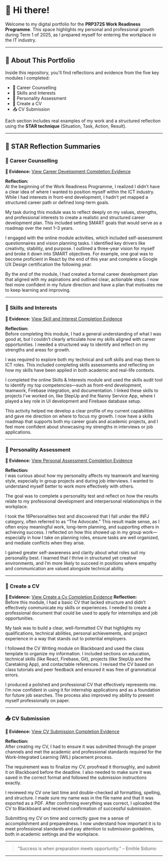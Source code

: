 # 👋 Hi there!

Welcome to my digital portfolio for the **PRP372S Work Readiness Programme**. This space highlights my personal and professional growth during Term 1 of 2025, as I prepared myself for entering the workplace in the IT industry.



---

## 📘 About This Portfolio

Inside this repository, you'll find reflections and evidence from the five key modules I completed:

- 🧭 Career Counselling  
- 🎯 Skills and Interests  
- 👤 Personality Assessment  
- 📄 Create a CV  
- 📤 CV Submission  

Each section includes real examples of my work and a structured reflection using the **STAR technique** (Situation, Task, Action, Result).

---





## 🔄 STAR Reflection Summaries

### 🧭 Career Counselling

**📁 Evidence:** [View Career Development Completion Evidence](./TaskCompleted/CareerDevelopment.png)

**Reflection:**  
At the beginning of the Work Readiness Programme, I realized I didn’t have a clear idea of where I wanted to position myself within the ICT industry. While I had interests in front-end development, I hadn’t yet mapped a structured career path or defined long-term goals.

My task during this module was to reflect deeply on my values, strengths, and professional interests to create a realistic and structured career development plan. This included setting SMART goals that would serve as a roadmap over the next 1–3 years.

I engaged with the online module activities, which included self-assessment questionnaires and vision planning tasks. I identified key drivers like creativity, stability, and purpose. I outlined a three-year vision for myself and broke it down into SMART objectives. For example, one goal was to become proficient in React by the end of this year and complete a Google UX Design certification the following year.

By the end of the module, I had created a formal career development plan that aligned with my aspirations and outlined clear, actionable steps. I now feel more confident in my future direction and have a plan that motivates me to keep learning and improving.

---

### 🎯 Skills and Interests

**📁 Evidence:** [View Skill and Interest Completion Evidence](./TaskCompleted/SkillsandInterest.png)

**Reflection:**  
Before completing this module, I had a general understanding of what I was good at, but I couldn’t clearly articulate how my skills aligned with career opportunities. I needed a structured way to identify and reflect on my strengths and areas for growth.

I was required to explore both my technical and soft skills and map them to ICT roles. This included completing skills assessments and reflecting on how my skills have been applied in both academic and real-life contexts.

I completed the online Skills & Interests module and used the skills audit tool to identify my top competencies—such as front-end development, teamwork, Firebase integration, and documentation. I linked these skills to projects I’ve worked on, like StepUp and the Nanny Service App, where I played a key role in UI development and Firebase database setup.

This activity helped me develop a clear profile of my current capabilities and gave me direction on where to focus my growth. I now have a skills roadmap that supports both my career goals and academic projects, and I feel more confident about showcasing my strengths in interviews or job applications.

---

### 👤 Personality Assessment

**📁 Evidence:** [View Personal Assessment Completion Evidence](./TaskCompleted/PersonalAssessment.png)

**Reflection:**  
I was curious about how my personality affects my teamwork and learning style, especially in group projects and during job interviews. I wanted to understand myself better to work more effectively with others.

The goal was to complete a personality test and reflect on how the results relate to my professional development and interpersonal relationships in the workplace.

I took the 16Personalities test and discovered that I fall under the INFJ category, often referred to as “The Advocate.” This result made sense, as I often enjoy meaningful work, long-term planning, and supporting others in achieving success. I reflected on how this showed up in my group work—especially in how I take on planning roles, ensure tasks are well organized, and mediate conflicts when they arise.

I gained greater self-awareness and clarity about what roles suit my personality best. I learned that I thrive in structured yet creative environments, and I’m more likely to succeed in positions where empathy and communication are valued alongside technical ability.

---

### 📄 Create a CV

**📁 Evidence:** [View Create a Cv Completion Evidence](./TaskCompleted/CreateCv.png)
**Reflection:**  
Before this module, I had a basic CV that lacked structure and didn’t effectively communicate my skills or experiences. I needed to create a professional document that could be used to apply for internships and job opportunities.

My task was to build a clear, well-formatted CV that highlights my qualifications, technical abilities, personal achievements, and project experience in a way that stands out to potential employers.

I followed the CV Writing module on Blackboard and used the class template to organize my information. I included sections on education, technical skills (like React, Firebase, Git), projects (like StepUp and the Caretaking App), and contactable references. I revised the CV based on class tutorials and peer feedback and ensured it was free of grammatical errors.

I produced a polished and professional CV that effectively represents me. I’m now confident in using it for internship applications and as a foundation for future job searches. The process also improved my ability to present myself professionally on paper.

---

### 📤 CV Submission

**📁 Evidence:** [View CV Submission Completion Evidence](./TaskCompleted/CVsubmission.png)

**Reflection:**  
After creating my CV, I had to ensure it was submitted through the proper channels and met the academic and professional standards required for the Work-Integrated Learning (WIL) placement process.

The requirement was to finalize my CV, proofread it thoroughly, and submit it on Blackboard before the deadline. I also needed to make sure it was saved in the correct format and followed the submission instructions exactly.

I reviewed my CV one last time and double-checked all formatting, spelling, and structure. I made sure my name was in the file name and that it was exported as a PDF. After confirming everything was correct, I uploaded the CV to Blackboard and received confirmation of successful submission.

Submitting my CV on time and correctly gave me a sense of accomplishment and preparedness. I now understand how important it is to meet professional standards and pay attention to submission guidelines, both in academic settings and the workplace.

---

> “Success is when preparation meets opportunity.” – Emihle Sidumo

---
